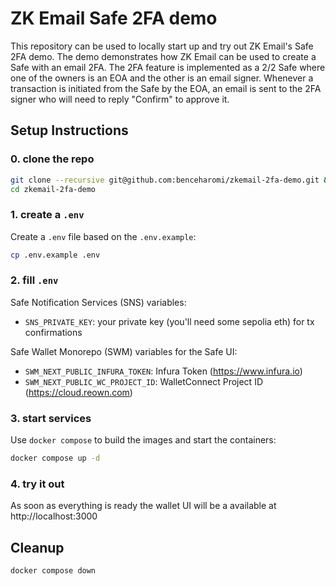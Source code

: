 # ZK Email Safe 2FA demo
This repository can be used to locally start up and try out ZK Email's Safe 2FA demo. The demo demonstrates how ZK Email can be used to create a Safe with an email 2FA. The 2FA feature is implemented as a 2/2 Safe where one of the owners is an EOA and the other is an email signer. Whenever a transaction is initiated from the Safe by the EOA, an email is sent to the 2FA signer who will need to reply "Confirm" to approve it.

## Setup Instructions
### 0. clone the repo
```sh
git clone --recursive git@github.com:benceharomi/zkemail-2fa-demo.git && \
cd zkemail-2fa-demo
```
### 1. create a `.env`
Create a `.env` file based on the `.env.example`:
```sh
cp .env.example .env
```
### 2. fill `.env`
Safe Notification Services (SNS) variables:
* `SNS_PRIVATE_KEY`: your private key (you'll need some sepolia eth) for tx confirmations

Safe Wallet Monorepo (SWM) variables for the Safe UI:
* `SWM_NEXT_PUBLIC_INFURA_TOKEN`: Infura Token (https://www.infura.io)
* `SWM_NEXT_PUBLIC_WC_PROJECT_ID`: WalletConnect Project ID (https://cloud.reown.com)

### 3. start services
Use `docker compose` to build the images and start the containers:
```sh
docker compose up -d
```
### 4. try it out
As soon as everything is ready the wallet UI will be a available at http://localhost:3000

## Cleanup
```sh
docker compose down
```